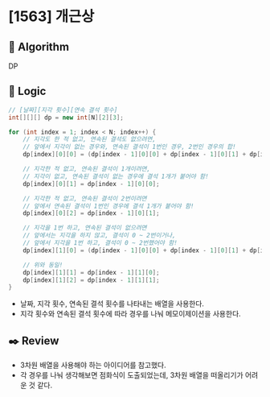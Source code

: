 # [1563] 개근상

## :pushpin: **Algorithm**

DP

## :round_pushpin: **Logic**

```java
// [날짜][지각 횟수][연속 결석 횟수]
int[][][] dp = new int[N][2][3];

for (int index = 1; index < N; index++) {
    // 지각도 한 적 없고, 연속된 결석도 없으려면,
    // 앞에서 지각이 없는 경우와, 연속된 결석이 1번인 경우, 2번인 경우의 합!
    dp[index][0][0] = (dp[index - 1][0][0] + dp[index - 1][0][1] + dp[index - 1][0][2]) % MOD;

    // 지각한 적 없고, 연속된 결석이 1개이려면,
    // 지각이 없고, 연속된 결석이 없는 경우에 결석 1개가 붙어야 함!
    dp[index][0][1] = dp[index - 1][0][0];

    // 지각한 적 없고, 연속된 결석이 2번이려면
    // 앞에서 연속된 결석이 1번인 경우에 결석 1개가 붙어야 함!
    dp[index][0][2] = dp[index - 1][0][1];

    // 지각을 1번 하고, 연속된 결석이 없으려면
    // 앞에서는 지각을 하지 않고, 결석이 0 ~ 2번이거나,
    // 앞에서 지각을 1번 하고, 결석이 0 ~ 2번했어야 함!
    dp[index][1][0] = (dp[index - 1][0][0] + dp[index - 1][0][1] + dp[index - 1][0][2] + dp[index - 1][1][0] + dp[index - 1][1][1] + dp[index - 1][1][2]) % MOD;

    // 위와 동일!
    dp[index][1][1] = dp[index - 1][1][0];
    dp[index][1][2] = dp[index - 1][1][1];
}
```

- 날짜, 지각 횟수, 연속된 결석 횟수를 나타내는 배열을 사용한다.
- 지각 횟수와 연속된 결석 횟수에 따라 경우를 나눠 메모이제이션을 사용한다.

## :black_nib: **Review**
- 3차원 배열을 사용해야 하는 아이디어를 참고했다.
- 각 경우를 나눠 생각해보면 점화식이 도출되었는데, 3차원 배열을 떠올리기가 어려운 것 같다.